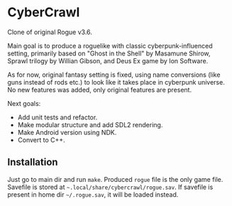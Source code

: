 # CyberCrawl

Clone of original Rogue v3.6.

Main goal is to produce a roguelike with classic cyberpunk-influenced setting, primarily based on "Ghost in the Shell" by Masamune Shirow, Sprawl trilogy by Willian Gibson, and Deus Ex game by Ion Software.

As for now, original fantasy setting is fixed, using name conversions (like guns instead of rods etc.) to look like it takes place in cyberpunk universe. No new features was added, only original features are present.

Next goals:

* Add unit tests and refactor.
* Make modular structure and add SDL2 rendering.
* Make Android version using NDK.
* Convert to C++.

## Installation

Just go to main dir and run `make`. Produced `rogue` file is the only game file.
Savefile is stored at `~.local/share/cybercrawl/rogue.sav`. If savefile is present in home dir `~/.rogue.sav`, it will be loaded instead.
